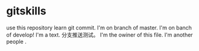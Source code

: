 # gitskills
use this repository learn git commit.
I'm on branch of master.
I'm on banch of develop!
I'm a text.
分支推送测试。
I'm the owiner of this file.
I'm another people .
